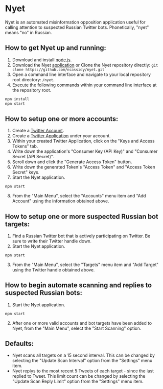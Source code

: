 

# Nyet
Nyet is an automated misinformation opposition application useful for calling attention to suspected Russian Twitter bots. Phonetically, "nyet" means "no" in Russian.


## How to get Nyet up and running:
1. Download and install [node.js](https://nodejs.org/en/download/).
2. Download the Nyet [application](https://github.com/ncassidy/nyet) or Clone the Nyet repository directly: `git clone https://github.com/ncassidy/nyet.git`
3. Open a command line interface and navigate to your local repository root directory: `/nyet`.
4. Execute the following commands within your command line interface at the repository root.
```bash
npm install
npm start
```


## How to setup one or more accounts:
1. Create a [Twitter Account](https://twitter.com/signup).
2. Create a [Twitter Application](https://apps.twitter.com/) under your account.
3. Within your created Twitter Application, click on the "Keys and Access Tokens" tab.
4. Write down the application's "Consumer Key (API Key)" and "Consumer Secret (API Secret)".
5. Scroll down and click the "Generate Access Token" button.
6. Write down the generated Token's "Access Token" and "Access Token Secret" keys.
7. Start the Nyet application.
```bash
npm start
```
8. From the "Main Menu", select the "Accounts" menu item and "Add Account" using the information obtained above.


## How to setup one or more suspected Russian bot targets:
1. Find a Russian Twitter bot that is actively participating on Twitter. Be sure to write their Twitter handle down.
2. Start the Nyet application.
```bash
npm start
``` 
3. From the "Main Menu", select the "Targets" menu item and "Add Target" using the Twitter handle obtained above.


## How to begin automate scanning and replies to suspected Russian bots:
1. Start the Nyet application.
```bash
npm start
``` 
2. After one or more valid accounts and bot targets have been added to Nyet, from the "Main Menu", select the "Start Scanning" option.


## Defaults:
- Nyet scans all targets on a 15 second interval. This can be changed by selecting the "Update Scan Interval" option from the "Settings" menu item.
- Nyet replys to the most recent 5 Tweets of each target - since the last replied to Tweet. This limit count can be changed by selecting the "Update Scan Reply Limit" option from the "Settings" menu item.